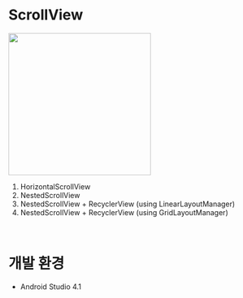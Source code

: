# ScrollView

<img src="https://user-images.githubusercontent.com/55652161/97951163-9ed98c00-1ddc-11eb-83b2-a7767c5a2306.gif" width = "280">

 1. HorizontalScrollView
 2. NestedScrollView
 3. NestedScrollView + RecyclerView (using LinearLayoutManager)
 4. NestedScrollView + RecyclerView (using GridLayoutManager)

<br/>

# 개발 환경
- Android Studio 4.1

<br/>
